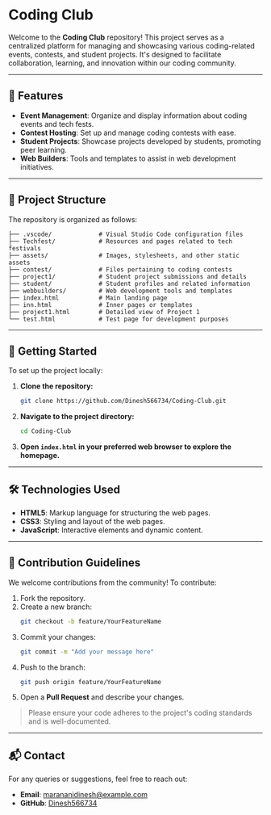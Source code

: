 # **Coding Club**

Welcome to the **Coding Club** repository! This project serves as a centralized platform for managing and showcasing various coding-related events, contests, and student projects. It's designed to facilitate collaboration, learning, and innovation within our coding community.

---

## 🌟 Features

- **Event Management**: Organize and display information about coding events and tech fests.
- **Contest Hosting**: Set up and manage coding contests with ease.
- **Student Projects**: Showcase projects developed by students, promoting peer learning.
- **Web Builders**: Tools and templates to assist in web development initiatives.

---

## 📁 Project Structure

The repository is organized as follows:

```
├── .vscode/             # Visual Studio Code configuration files
├── Techfest/            # Resources and pages related to tech festivals
├── assets/              # Images, stylesheets, and other static assets
├── contest/             # Files pertaining to coding contests
├── project1/            # Student project submissions and details
├── student/             # Student profiles and related information
├── webbuilders/         # Web development tools and templates
├── index.html           # Main landing page
├── inn.html             # Inner pages or templates
├── project1.html        # Detailed view of Project 1
└── test.html            # Test page for development purposes
```

---

## 🚀 Getting Started

To set up the project locally:

1. **Clone the repository:**
   ```bash
   git clone https://github.com/Dinesh566734/Coding-Club.git
   ```

2. **Navigate to the project directory:**
   ```bash
   cd Coding-Club
   ```

3. **Open `index.html` in your preferred web browser to explore the homepage.**

---

## 🛠️ Technologies Used

- **HTML5**: Markup language for structuring the web pages.
- **CSS3**: Styling and layout of the web pages.
- **JavaScript**: Interactive elements and dynamic content.

---

## 📌 Contribution Guidelines

We welcome contributions from the community! To contribute:

1. Fork the repository.
2. Create a new branch:
   ```bash
   git checkout -b feature/YourFeatureName
   ```
3. Commit your changes:
   ```bash
   git commit -m "Add your message here"
   ```
4. Push to the branch:
   ```bash
   git push origin feature/YourFeatureName
   ```
5. Open a **Pull Request** and describe your changes.

> Please ensure your code adheres to the project's coding standards and is well-documented.

---



## 📬 Contact

For any queries or suggestions, feel free to reach out:

- **Email**: marananidinesh@example.com  
- **GitHub**: [Dinesh566734](https://github.com/Dinesh566734)
